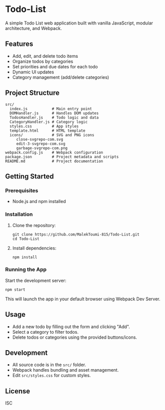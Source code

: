 # Todo-List

A simple Todo List web application built with vanilla JavaScript, modular architecture, and Webpack.

## Features

- Add, edit, and delete todo items
- Organize todos by categories
- Set priorities and due dates for each todo
- Dynamic UI updates
- Category management (add/delete categories)

## Project Structure

```
src/
  index.js           # Main entry point
  DOMHandler.js      # Handles DOM updates
  TodosHandler.js    # Todo logic and data
  CategoryHandler.js # Category logic
  styles.css         # App styles
  template.html      # HTML template
  icons/             # SVG and PNG icons
	 close-svgrepo-com.svg
	 edit-3-svgrepo-com.svg
	 garbage-svgrepo-com.png
webpack.config.js    # Webpack configuration
package.json         # Project metadata and scripts
README.md            # Project documentation
```

## Getting Started

### Prerequisites

- Node.js and npm installed

### Installation

1. Clone the repository:
	```
	git clone https://github.com/MalekToumi-815/Todo-List.git
	cd Todo-List
	```
2. Install dependencies:
	```
	npm install
	```

### Running the App

Start the development server:
```
npm start
```
This will launch the app in your default browser using Webpack Dev Server.

## Usage

- Add a new todo by filling out the form and clicking "Add".
- Select a category to filter todos.
- Delete todos or categories using the provided buttons/icons.

## Development

- All source code is in the `src/` folder.
- Webpack handles bundling and asset management.
- Edit `src/styles.css` for custom styles.

## License

ISC